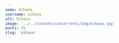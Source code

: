 ```yaml
---
nome: Oihana
username: oihana
alt: Oihana
image: '../../content/concorrenti/img/oihana.jpg'
punti: 25
slug: 'oihana'
---
```

